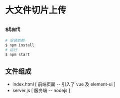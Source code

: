 # 大文件切片上传

## start

```bash
# 安装依赖
$ npm install
# 运行
$ npm start
```

## 文件组成

- index.html  [ 前端页面 -- 引入了 vue 及 element-ui ]
- server.js  [ 服务端 -- nodejs ]